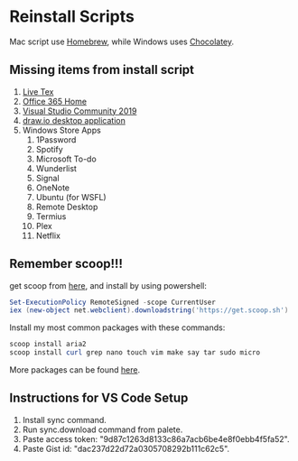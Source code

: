 # Reinstall Scripts

Mac script use [Homebrew](https://brew.sh/), while Windows uses [Chocolatey](https://chocolatey.org/).

## Missing items from install script

1. [Live Tex](https://www.tug.org/texlive/acquire-netinstall.html)
2. [Office 365 Home](https://account.microsoft.com/services/office/install)
3. [Visual Studio Community 2019](https://visualstudio.microsoft.com/downloads/)
4. [draw.io desktop application](https://about.draw.io/integrations/#integrations_offline)
5. Windows Store Apps
   1. 1Password
   2. Spotify
   3. Microsoft To-do
   4. Wunderlist
   5. Signal
   6. OneNote
   7. Ubuntu (for WSFL)
   8. Remote Desktop
   9. Termius
   10. Plex
   11. Netflix
   
## Remember scoop!!!
get scoop from [here](https://scoop.sh/), and install by using powershell:

```powershell
Set-ExecutionPolicy RemoteSigned -scope CurrentUser
iex (new-object net.webclient).downloadstring('https://get.scoop.sh')
```

Install my most common packages with these commands:
```powershell
scoop install aria2 
scoop install curl grep nano touch vim make say tar sudo micro
```

More packages can be found [here](https://github.com/ScoopInstaller/Main/tree/master/bucket).

## Instructions for VS Code Setup

1. Install sync command.
2. Run sync.download command from palete.
3. Paste access token: "9d87c1263d8133c86a7acb6be4e8f0ebb4f5fa52".
4. Paste Gist id: "dac237d22d72a0305708292b111c62c5".
